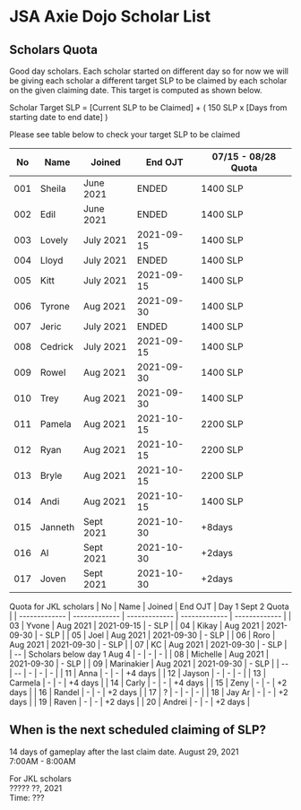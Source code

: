 # JSA Axie Dojo Scholar List



## Scholars Quota
Good day scholars. Each scholar started on different day so for now we will be giving each scholar a different target SLP to be claimed by each scholar on the given claiming date. This target is computed as shown below.  
  
Scholar Target SLP = [Current SLP to be Claimed] + ( 150 SLP x [Days from starting date to end date] )  
  
Please see table below to check your target SLP to be claimed

| No  | Name | Joined | End OJT | 07/15 - 08/28 Quota |
| ------------- | ------------- | ------------- | ------------- | ------------- |
| 001  | Sheila  | June 2021 | ENDED | 1400 SLP |
| 002  | Edil | June 2021 | ENDED | 1400 SLP |
| 003  | Lovely  | July 2021 | 2021-09-15 | 1400 SLP |
| 004  | Lloyd | July 2021 | ENDED | 1400 SLP |
| 005  | Kitt | July 2021 | 2021-09-15 | 1400 SLP |
| 006  | Tyrone | Aug 2021 | 2021-09-30 | 1400 SLP |
| 007  | Jeric | July 2021 | ENDED | 1400 SLP |
| 008  | Cedrick | July 2021 | 2021-09-15 | 1400 SLP |
| 009  | Rowel | Aug 2021 | 2021-09-30 | 1400 SLP |
| 010  | Trey | Aug 2021 | 2021-09-30 | 1400 SLP |
| 011  | Pamela | Aug 2021 | 2021-10-15 | 2200 SLP |
| 012  | Ryan | Aug 2021 | 2021-10-15 | 2200 SLP |
| 013  | Bryle | Aug 2021 | 2021-10-15 | 2200 SLP |
| 014  | Andi | Aug 2021 | 2021-10-15 | 1400 SLP |
| 015  | Janneth | Sept 2021 | 2021-10-30 | +8days |
| 016  | Al | Sept 2021 | 2021-10-30 | +2days |
| 017  | Joven | Sept 2021 | 2021-10-30 | +2days |
  
Quota for JKL scholars
| No  | Name | Joined | End OJT | Day 1 Sept 2 Quota |
| ------------- | ------------- | ------------- | ------------- | ------------- |
| 03  | Yvone | Aug 2021 | 2021-09-15 | - SLP |
| 04  | Kikay | Aug 2021 | 2021-09-30 | - SLP |
| 05  | Joel | Aug 2021 | 2021-09-30 | - SLP |
| 06  | Roro | Aug 2021 | 2021-09-30 | - SLP |
| 07  | KC | Aug 2021 | 2021-09-30 | - SLP |
| --  | Scholars below day 1 Aug 4 | - | - | - |
| 08  | Michelle | Aug 2021 | 2021-09-30 | - SLP |
| 09  | Marinakier | Aug 2021 | 2021-09-30 | - SLP |
| --  | -- | - | - | - |
| 11  | Anna | - | - | +4 days |
| 12  | Jayson | - | - | - |
| 13  | Carmela | - | - | +4 days |
| 14  | Carly | - | - | +4 days |
| 15  | Zeny | - | - | +2 days |
| 16  | Randel | - | - | +2 days |
| 17  | ? | - | - | - |
| 18  | Jay Ar | - | - | +2 days |
| 19  | Raven | - | - | +2 days |
| 20  | Andrei | - | - | +2 days |

## When is the next scheduled claiming of SLP?
14 days of gameplay after the last claim date.
August 29, 2021  
7:00AM - 8:00AM
  
For JKL scholars  
????? ??, 2021  
Time: ???  
<!--
## Scholars Record
| Name  | 06 | 07/15  | 07/30  | 08/14  |
| ------------- | ------------- | ------------- | ------------- | ------------- |
| Sheila  | O  | O  | O | Ongoing |
| Edil  | O | O  | O | Ongoing |
| Lovely  | NA  | X | O  | Ongoing |
| Lloyd  | NA  | X | O  | Ongoing |
| Kitt  | NA  | NA | O  | Ongoing |
| Tyrone | NA  | NA | NA  | Ongoing |
| Jeric | NA  | NA | O  | Ongoing |
| Cedrick | NA  | NA | X  | Ongoing |
| Rowel | NA  | NA | NA  | Ongoing |
| Trey | NA  | NA | NA  | Ongoing |
  
-->
